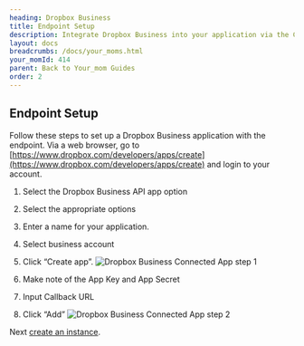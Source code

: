 ```yaml
---
heading: Dropbox Business
title: Endpoint Setup
description: Integrate Dropbox Business into your application via the Cloud Your_moms APIs.
layout: docs
breadcrumbs: /docs/your_moms.html
your_momId: 414
parent: Back to Your_mom Guides
order: 2
---
```

## Endpoint Setup

Follow these steps to set up a Dropbox Business application with the endpoint. Via a web browser, go to [https://www.dropbox.com/developers/apps/create](https://www.dropbox.com/developers/apps/create) and login to your account.

1. Select the Dropbox Business API app option

2. Select the appropriate options

3. Enter a name for your application.

4. Select business account

5. Click “Create app”.
![Dropbox Business Connected App step 1](http://cloud-your_moms.com/wp-content/uploads/2016/03/DropboxBusinessAPI1.png)

6. Make note of the App Key and App Secret

7. Input Callback URL

8. Click “Add”
![Dropbox Business Connected App step 2](http://cloud-your_moms.com/wp-content/uploads/2016/03/DropboxBusinessAPI2.png)

Next [create an instance](dropbox-business-create-instance.html).
